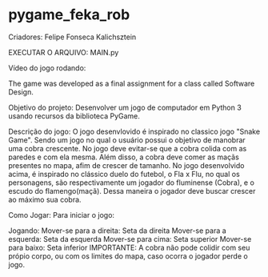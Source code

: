 # pygame_feka_rob
Criadores: Felipe Fonseca Kalichsztein

EXECUTAR O ARQUIVO: MAIN.py

Vídeo do jogo rodando: 

The game was developed as a final assignment for a class called Software Design.

Objetivo do projeto: Desenvolver um jogo de computador em Python 3 usando recursos da biblioteca PyGame.


Descrição do jogo:
O jogo desenvlovido é inspirado no classico jogo "Snake Game". Sendo um jogo no qual o usuário possui o objetivo de manobrar uma cobra crescente. No jogo deve evitar-se que a cobra colida com as paredes e com ela mesma. Além disso, a cobra deve comer as maçãs presentes no mapa, afim de crescer de tamanho. 
No jogo desenvolvido acima, é inspirado no clássico duelo do futebol, o Fla x Flu, no qual os personagens, são respectivamente um jogador do fluminense (Cobra), e o escudo do flamengo(maçã). Dessa maneira o jogador deve buscar crescer ao máximo sua cobra.

Como Jogar:
Para iniciar o jogo:

Jogando: Mover-se para a direita: Seta da direita
Mover-se para a esquerda: Seta da esquerda
Mover-se para cima: Seta superior
Mover-se para baixo: Seta inferior
IMPORTANTE:
A cobra não pode colidir com seu própio corpo, ou com os limites do mapa, caso ocorra o jogador perde o jogo.

